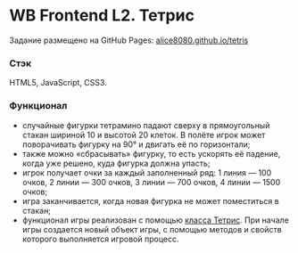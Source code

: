 # WB Frontend L2. Тетрис

Задание размещено на GitHub Pages: [alice8080.github.io/tetris](https://alice8080.github.io/tetris/)

### Стэк

HTML5, JavaScript, CSS3.

### Функционал

- случайные фигурки тетрамино падают сверху в прямоугольный стакан шириной 10 и высотой 20 клеток. В полёте игрок может поворачивать фигурку на 90° и двигать её по горизонтали;
- также можно «сбрасывать» фигурку, то есть ускорять её падение, когда уже решено, куда фигурка должна упасть;
- игрок получает очки за каждый заполненный ряд: 1 линия — 100 очков, 2 линии — 300 очков, 3 линии — 700 очков, 4 линии — 1500 очков;
- игра заканчивается, когда новая фигурка не может поместиться в стакан;
- функционал игры реализован с помощью [класса Тетрис](https://github.com/Alice8080/tetris/blob/main/src/js/Tetris.js). При начале игры создается новый объект игры, с помощью методов и свойств которого выполняется игровой процесс.
